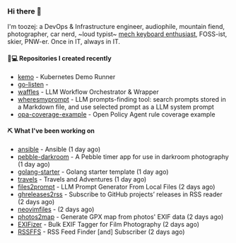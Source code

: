 ### Hi there 👋

I'm toozej: a DevOps & Infrastructure engineer, audiophile, mountain fiend, photographer, car nerd, ~loud typist~ [mech keyboard enthusiast](https://github.com/toozej/keebs), FOSS-ist, skier, PNW-er. Once in IT, always in IT.

#### 👨💻 Repositories I created recently

- [kemo](https://github.com/toozej/kemo) - Kubernetes Demo Runner
- [go-listen](https://github.com/toozej/go-listen) - 
- [waffles](https://github.com/toozej/waffles) - LLM Workflow Orchestrator & Wrapper
- [wheresmyprompt](https://github.com/toozej/wheresmyprompt) - LLM prompts-finding tool: search prompts stored in a Markdown file, and use selected prompt as a LLM system prompt
- [opa-coverage-example](https://github.com/toozej/opa-coverage-example) - Open Policy Agent rule coverage example

#### ⛏️ What I've been working on

- [ansible](https://github.com/toozej/ansible) - Ansible (1 day ago)
- [pebble-darkroom](https://github.com/toozej/pebble-darkroom) - A Pebble timer app for use in darkroom photography (1 day ago)
- [golang-starter](https://github.com/toozej/golang-starter) - Golang starter template (1 day ago)
- [travels](https://github.com/toozej/travels) - Travels and Adventures (1 day ago)
- [files2prompt](https://github.com/toozej/files2prompt) - LLM Prompt Generator From Local Files (2 days ago)
- [ghreleases2rss](https://github.com/toozej/ghreleases2rss) - Subscribe to GitHub projects’ releases in RSS reader (2 days ago)
- [neovimfiles](https://github.com/toozej/neovimfiles) -  (2 days ago)
- [photos2map](https://github.com/toozej/photos2map) - Generate GPX map from photos' EXIF data (2 days ago)
- [EXIFizer](https://github.com/toozej/EXIFizer) - Bulk EXIF Tagger for Film Photography (2 days ago)
- [RSSFFS](https://github.com/toozej/RSSFFS) - RSS Feed Finder [and] Subscriber (2 days ago)
